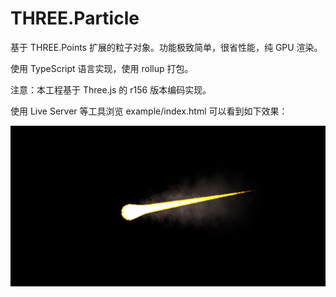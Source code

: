 # THREE.Particle
基于 THREE.Points 扩展的粒子对象。功能极致简单，很省性能，纯 GPU 渲染。

使用 TypeScript 语言实现，使用 rollup 打包。

注意：本工程基于 Three.js 的 r156 版本编码实现。

使用 Live Server 等工具浏览 example/index.html 可以看到如下效果：


![Image text](./example/textures/illustation.png)
